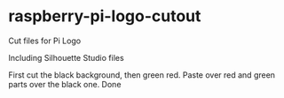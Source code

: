 # raspberry-pi-logo-cutout
Cut files for Pi Logo

Including Silhouette Studio files

First cut the black background, then green red. Paste over red and green parts over the black one. Done
